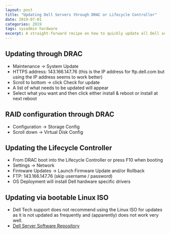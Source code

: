 ```yaml
---
layout: post
title: "Updating Dell Servers through DRAC or Lifecycle Controller"
date: 2019-07-01
categories: 2019
tags: sysadmin hardware
excerpt: A straight-forward recipe on how to quickly update all Dell server firmwares.
---
```


## Updating through DRAC
* Maintenance -> System Update 
* HTTPS address: 143.166.147.76 (this is the IP address for ftp.dell.com but using the IP address seems to work better)
* Scroll to bottom -> click Check for update
* A list of what needs to be updated will appear
* Select what you want and then click either install & reboot or install at next reboot

## RAID configuration through DRAC
* Configuration -> Storage Config
* Scroll down -> Virtual Disk Config

## Updating the Lifecycle Controller
* From DRAC boot into the Lifecycle Controller  or press F10 when booting
* Settings -> Network
* Firmware Updates -> Launch Firmware Update and/or Rollback
* FTP: 143.166.147.76  (skip username / password)
* OS Deployment will install Dell hardware specific drivers

## Updating via bootable Linux ISO

* Dell Tech support does not recommend using the Linux ISO for updates as it is not updated as frequently and (apparently) does not work very well.
* [Dell Server Software Repository](https://www.dell.com/support/article/en-us/sln296511/update-poweredge-servers-with-platform-specific-bootable-iso?lang=en)
